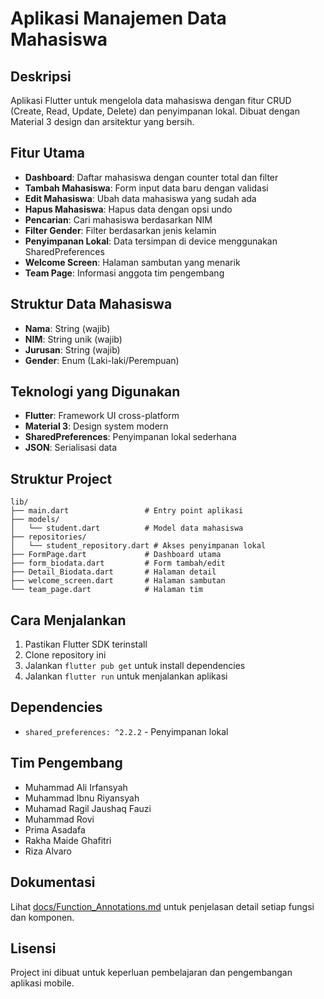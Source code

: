 # Aplikasi Manajemen Data Mahasiswa

## Deskripsi
Aplikasi Flutter untuk mengelola data mahasiswa dengan fitur CRUD (Create, Read, Update, Delete) dan penyimpanan lokal. Dibuat dengan Material 3 design dan arsitektur yang bersih.

## Fitur Utama
- **Dashboard**: Daftar mahasiswa dengan counter total dan filter
- **Tambah Mahasiswa**: Form input data baru dengan validasi
- **Edit Mahasiswa**: Ubah data mahasiswa yang sudah ada
- **Hapus Mahasiswa**: Hapus data dengan opsi undo
- **Pencarian**: Cari mahasiswa berdasarkan NIM
- **Filter Gender**: Filter berdasarkan jenis kelamin
- **Penyimpanan Lokal**: Data tersimpan di device menggunakan SharedPreferences
- **Welcome Screen**: Halaman sambutan yang menarik
- **Team Page**: Informasi anggota tim pengembang

## Struktur Data Mahasiswa
- **Nama**: String (wajib)
- **NIM**: String unik (wajib)
- **Jurusan**: String (wajib)
- **Gender**: Enum (Laki-laki/Perempuan)

## Teknologi yang Digunakan
- **Flutter**: Framework UI cross-platform
- **Material 3**: Design system modern
- **SharedPreferences**: Penyimpanan lokal sederhana
- **JSON**: Serialisasi data

## Struktur Project
```
lib/
├── main.dart                 # Entry point aplikasi
├── models/
│   └── student.dart          # Model data mahasiswa
├── repositories/
│   └── student_repository.dart # Akses penyimpanan lokal
├── FormPage.dart             # Dashboard utama
├── form_biodata.dart         # Form tambah/edit
├── Detail_Biodata.dart       # Halaman detail
├── welcome_screen.dart       # Halaman sambutan
└── team_page.dart            # Halaman tim
```

## Cara Menjalankan
1. Pastikan Flutter SDK terinstall
2. Clone repository ini
3. Jalankan `flutter pub get` untuk install dependencies
4. Jalankan `flutter run` untuk menjalankan aplikasi

## Dependencies
- `shared_preferences: ^2.2.2` - Penyimpanan lokal

## Tim Pengembang
- Muhammad Ali Irfansyah
- Muhammad Ibnu Riyansyah
- Muhamad Ragil Jaushaq Fauzi
- Muhammad Rovi
- Prima Asadafa
- Rakha Maide Ghafitri
- Riza Alvaro

## Dokumentasi
Lihat [docs/Function_Annotations.md](docs/Function_Annotations.md) untuk penjelasan detail setiap fungsi dan komponen.

## Lisensi
Project ini dibuat untuk keperluan pembelajaran dan pengembangan aplikasi mobile.
